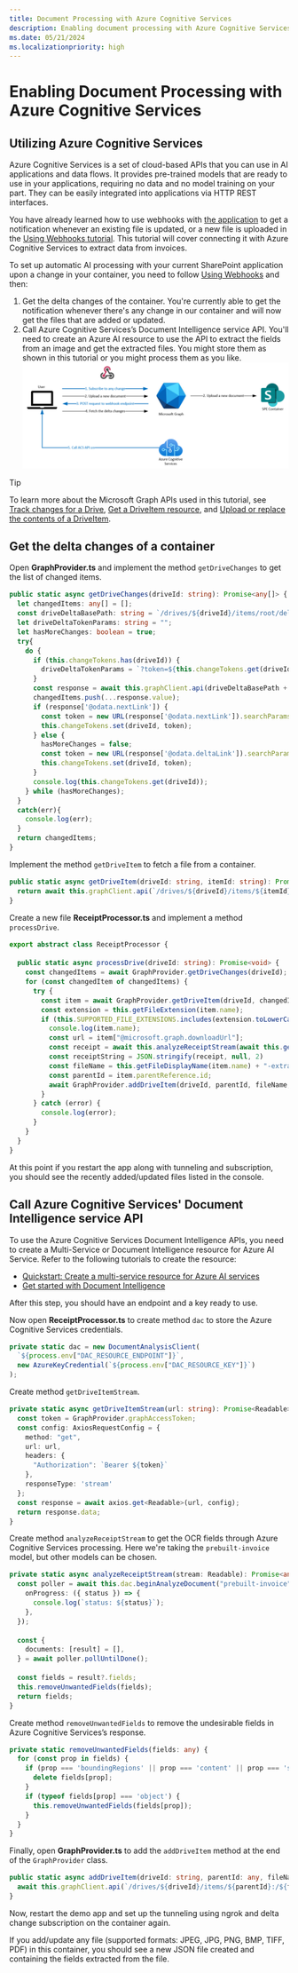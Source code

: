 ```yaml
---
title: Document Processing with Azure Cognitive Services
description: Enabling document processing with Azure Cognitive Services.
ms.date: 05/21/2024
ms.localizationpriority: high
---
```


# Enabling Document Processing with Azure Cognitive Services

## Utilizing Azure Cognitive Services

Azure Cognitive Services is a set of cloud-based APIs that you can use in AI applications and data flows. It provides pre-trained models that are ready to use in your applications, requiring no data and no model training on your part. They can be easily integrated into applications via HTTP REST interfaces.

You have already learned how to use webhooks with [the application](/training/modules/sharepoint-embedded-create-app/) to get a notification whenever an existing file is updated, or a new file is uploaded in the [Using Webhooks tutorial](./using-webhooks.md). This tutorial will cover connecting it with Azure Cognitive Services to extract data from invoices.

To set up automatic AI processing with your current SharePoint application upon a change in your container, you need to follow [Using Webhooks](./using-webhooks.md) and then:

1. Get the delta changes of the container. You're currently able to get the notification whenever there's any change in our container and will now get the files that are added or updated.
1. Call Azure Cognitive Services’s Document Intelligence service API. You'll need to create an Azure AI resource to use the API to extract the fields from an image and get the extracted files. You might store them as shown in this tutorial or you might process them as you like.
![document processing schema](../../images/Document-Processing.png)

> [!TIP]
> To learn more about the Microsoft Graph APIs used in this tutorial, see [Track changes for a Drive](/graph/api/driveitem-delta), [Get a DriveItem resource](/graph/api/driveitem-get), and [Upload or replace the contents of a DriveItem](/graph/api/driveitem-put-content).

## Get the delta changes of a container

Open **GraphProvider.ts** and implement the method `getDriveChanges` to get the list of changed items.

```typescript
public static async getDriveChanges(driveId: string): Promise<any[]> {
  let changedItems: any[] = [];
  const driveDeltaBasePath: string = `/drives/${driveId}/items/root/delta`;
  let driveDeltaTokenParams: string = "";
  let hasMoreChanges: boolean = true;
  try{
    do {
      if (this.changeTokens.has(driveId)) {
        driveDeltaTokenParams = `?token=${this.changeTokens.get(driveId)}`
      }
      const response = await this.graphClient.api(driveDeltaBasePath + driveDeltaTokenParams).get();
      changedItems.push(...response.value);
      if (response['@odata.nextLink']) {
        const token = new URL(response['@odata.nextLink']).searchParams.get('token');
        this.changeTokens.set(driveId, token);
      } else {
        hasMoreChanges = false;
        const token = new URL(response['@odata.deltaLink']).searchParams.get('token');
        this.changeTokens.set(driveId, token);
      }
      console.log(this.changeTokens.get(driveId));
    } while (hasMoreChanges);
  }
  catch(err){
    console.log(err);
  }
  return changedItems;
}
```

Implement the method `getDriveItem` to fetch a file from a container.

```typescript
public static async getDriveItem(driveId: string, itemId: string): Promise<any> {
  return await this.graphClient.api(`/drives/${driveId}/items/${itemId}`).get();
}
```

Create a new file **ReceiptProcessor.ts** and implement a method `processDrive`.

```typescript
export abstract class ReceiptProcessor {

  public static async processDrive(driveId: string): Promise<void> {
    const changedItems = await GraphProvider.getDriveChanges(driveId);
    for (const changedItem of changedItems) {
      try {
        const item = await GraphProvider.getDriveItem(driveId, changedItem.id);
        const extension = this.getFileExtension(item.name);
        if (this.SUPPORTED_FILE_EXTENSIONS.includes(extension.toLowerCase())) {
          console.log(item.name);
          const url = item["@microsoft.graph.downloadUrl"];
          const receipt = await this.analyzeReceiptStream(await this.getDriveItemStream(url));
          const receiptString = JSON.stringify(receipt, null, 2)
          const fileName = this.getFileDisplayName(item.name) + "-extracted-fields.json";
          const parentId = item.parentReference.id;
          await GraphProvider.addDriveItem(driveId, parentId, fileName, receiptString);
        }
      } catch (error) {
        console.log(error);
      }
    }
  }
}
```

At this point if you restart the app along with tunneling and subscription, you should see the recently added/updated files listed in the console.

## Call Azure Cognitive Services' Document Intelligence service API

To use the Azure Cognitive Services Document Intelligence APIs, you need to create a Multi-Service or Document Intelligence resource for Azure AI Service. Refer to the following tutorials to create the resource:

- [Quickstart: Create a multi-service resource for Azure AI services](/azure/ai-services/multi-service-resource?tabs=windows&pivots=azportal)
- [Get started with Document Intelligence](/azure/ai-services/document-intelligence/quickstarts/get-started-sdks-rest-api?view=doc-intel-3.1.0&viewFallbackFrom=form-recog-3.0.0&preserve-view=true&pivots=programming-language-javascript)

After this step, you should have an endpoint and a key ready to use.

Now open **ReceiptProcessor.ts** to create method `dac` to store the Azure Cognitive Services credentials.

```typescript
private static dac = new DocumentAnalysisClient(
  `${process.env["DAC_RESOURCE_ENDPOINT"]}`,
  new AzureKeyCredential(`${process.env["DAC_RESOURCE_KEY"]}`)
);
```

Create method `getDriveItemStream`.

```typescript
private static async getDriveItemStream(url: string): Promise<Readable> {
  const token = GraphProvider.graphAccessToken;
  const config: AxiosRequestConfig = {
    method: "get",
    url: url,
    headers: {
      "Authorization": `Bearer ${token}`
    },
    responseType: 'stream'
  };
  const response = await axios.get<Readable>(url, config);
  return response.data;
}
```

Create method `analyzeReceiptStream` to get the OCR fields through Azure Cognitive Services processing. Here we're taking the `prebuilt-invoice` model, but other models can be chosen.

```typescript
private static async analyzeReceiptStream(stream: Readable): Promise<any> {
  const poller = await this.dac.beginAnalyzeDocument("prebuilt-invoice", stream, {
    onProgress: ({ status }) => {
      console.log(`status: ${status}`);
    },
  });

  const {
    documents: [result] = [],
  } = await poller.pollUntilDone();

  const fields = result?.fields;
  this.removeUnwantedFields(fields);
  return fields;
}
```

Create method `removeUnwantedFields` to remove the undesirable fields in Azure Cognitive Services’s response.

```typescript
private static removeUnwantedFields(fields: any) {
  for (const prop in fields) {
    if (prop === 'boundingRegions' || prop === 'content' || prop === 'spans') {
      delete fields[prop];
    }
    if (typeof fields[prop] === 'object') {
      this.removeUnwantedFields(fields[prop]);
    }
  }
}
```

Finally, open **GraphProvider.ts** to add the `addDriveItem` method at the end of the `GraphProvider` class.

```typescript
public static async addDriveItem(driveId: string, parentId: any, fileName: string, receiptString: string) {
  await this.graphClient.api(`/drives/${driveId}/items/${parentId}:/${fileName}:/content`).put(receiptString);
}
```

Now, restart the demo app and set up the tunneling using ngrok and delta change subscription on the container again.

If you add/update any file (supported formats: JPEG, JPG, PNG, BMP, TIFF, PDF) in this container, you should see a new JSON file created and containing the fields extracted from the file.
